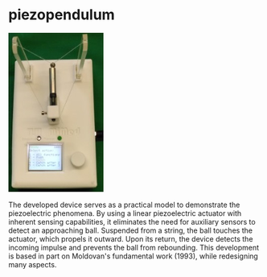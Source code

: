 # piezopendulum
[![Watch the video](https://github.com/julius-gun/piezopendulum/raw/refs/heads/main/assets/piezopendulum_thumbnail.jpg)](https://github.com/julius-gun/piezopendulum/raw/refs/heads/main/assets/piezopendulum.mp4)

The developed device serves as a practical model to demonstrate the piezoelectric phenomena.
By using a linear piezoelectric actuator with inherent sensing capabilities, it eliminates the need
for auxiliary sensors to detect an approaching ball. Suspended from a string, the ball touches
the actuator, which propels it outward. Upon its return, the device detects the incoming impulse
and prevents the ball from rebounding. This development is based in part on Moldovan's fundamental work (1993), 
while redesigning many aspects.